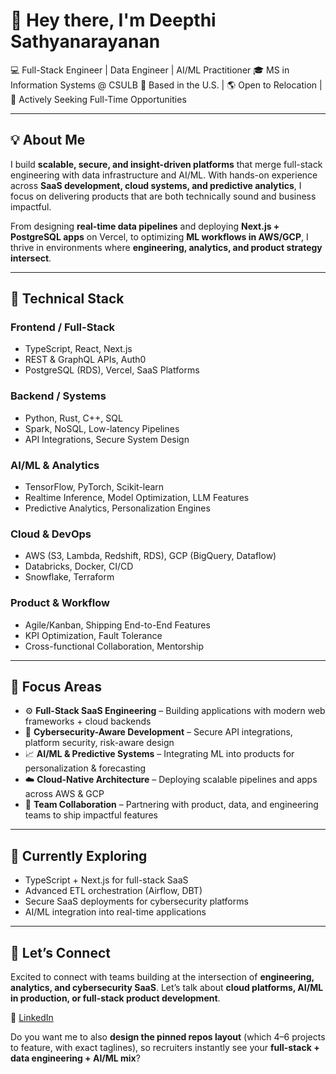 # 👋 Hey there, I'm Deepthi Sathyanarayanan

💻 Full-Stack Engineer | Data Engineer | AI/ML Practitioner
🎓 MS in Information Systems @ CSULB
📍 Based in the U.S. | 🌎 Open to Relocation | 🔄 Actively Seeking Full-Time Opportunities

---

## 💡 About Me

I build **scalable, secure, and insight-driven platforms** that merge full-stack engineering with data infrastructure and AI/ML. With hands-on experience across **SaaS development, cloud systems, and predictive analytics**, I focus on delivering products that are both technically sound and business impactful.

From designing **real-time data pipelines** and deploying **Next.js + PostgreSQL apps** on Vercel, to optimizing **ML workflows in AWS/GCP**, I thrive in environments where **engineering, analytics, and product strategy intersect**.

---

## 🧠 Technical Stack

### Frontend / Full-Stack

* TypeScript, React, Next.js
* REST & GraphQL APIs, Auth0
* PostgreSQL (RDS), Vercel, SaaS Platforms

### Backend / Systems

* Python, Rust, C++, SQL
* Spark, NoSQL, Low-latency Pipelines
* API Integrations, Secure System Design

### AI/ML & Analytics

* TensorFlow, PyTorch, Scikit-learn
* Realtime Inference, Model Optimization, LLM Features
* Predictive Analytics, Personalization Engines

### Cloud & DevOps

* AWS (S3, Lambda, Redshift, RDS), GCP (BigQuery, Dataflow)
* Databricks, Docker, CI/CD
* Snowflake, Terraform

### Product & Workflow

* Agile/Kanban, Shipping End-to-End Features
* KPI Optimization, Fault Tolerance
* Cross-functional Collaboration, Mentorship

---

## 🔧 Focus Areas

* ⚙️ **Full-Stack SaaS Engineering** – Building applications with modern web frameworks + cloud backends
* 🔐 **Cybersecurity-Aware Development** – Secure API integrations, platform security, risk-aware design
* 📈 **AI/ML & Predictive Systems** – Integrating ML into products for personalization & forecasting
* ☁️ **Cloud-Native Architecture** – Deploying scalable pipelines and apps across AWS & GCP
* 🤝 **Team Collaboration** – Partnering with product, data, and engineering teams to ship impactful features

---

## 🌱 Currently Exploring

* TypeScript + Next.js for full-stack SaaS
* Advanced ETL orchestration (Airflow, DBT)
* Secure SaaS deployments for cybersecurity platforms
* AI/ML integration into real-time applications

---

## 🤝 Let’s Connect

Excited to connect with teams building at the intersection of **engineering, analytics, and cybersecurity SaaS**.
Let’s talk about **cloud platforms, AI/ML in production, or full-stack product development**.

📩 [LinkedIn](https://www.linkedin.com/in/deepthi-sathyan/) 

Do you want me to also **design the pinned repos layout** (which 4–6 projects to feature, with exact taglines), so recruiters instantly see your **full-stack + data engineering + AI/ML mix**?
